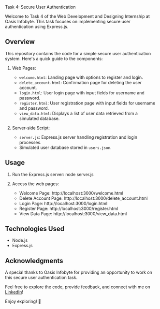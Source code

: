  Task 4: Secure User Authentication

Welcome to Task 4 of the Web Development and Designing Internship at Oasis Infobyte. This task focuses on implementing secure user authentication using Express.js.

## Overview

This repository contains the code for a simple secure user authentication system. Here's a quick guide to the components:

1. Web Pages:
   - `welcome.html`: Landing page with options to register and login.
   - `delete_account.html`: Confirmation page for deleting the user account.
   - `login.html`: User login page with input fields for username and password.
   - `register.html`: User registration page with input fields for username and password.
   - `view_data.html`: Displays a list of user data retrieved from a simulated database.

2. Server-side Script:
   - `server.js`: Express.js server handling registration and login processes.
   - Simulated user database stored in `users.json`.

## Usage

1. Run the Express.js server:
   node server.js
   

2. Access the web pages:
   - Welcome Page: http://localhost:3000/welcome.html
   - Delete Account Page: http://localhost:3000/delete_account.html
   - Login Page: http://localhost:3000/login.html
   - Register Page: http://localhost:3000/register.html
   - View Data Page: http://localhost:3000/view_data.html

## Technologies Used

- Node.js
- Express.js

## Acknowledgments

A special thanks to Oasis Infobyte for providing an opportunity to work on this secure user authentication task.

Feel free to explore the code, provide feedback, and connect with me on [LinkedIn](https://www.linkedin.com/in/khan-adnan-56a0651b0?utm_source=share&utm_campaign=share_via&utm_content=profile&utm_medium=android_app)!

Enjoy exploring! 🚀
